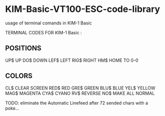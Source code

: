 # KIM-Basic-VT100-ESC-code-library
usage of terminal comands in KIM-1 Basic



TERMINAL CODES FOR KIM-1 Basic :

POSITIONS
---------
UP$ UP
DO$ DOWN
LEF$ LEFT
RIG$ RIGHT
HM$ HOME TO 0-0

COLORS
------
CL$ CLEAR SCREEN
RED$ RED
GRE$ GREEN
BLU$ BLUE
YEL$ YELLOW
MAG$ MAGENTA
CYA$ CYANO
RV$ REVERSE
NO$ MAKE ALL NORMAL

TODO:
eliminate the Automatic Linefeed after 72 sended chars with a poke... 
